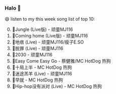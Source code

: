 

### Halo 👋

😄 listen to my this week song list of top 10:

0. 🌈Jungle (Live版) - 顽童MJ116
1. 🌈Coming home (Live版) - 顽童MJ116
2. 🌈地痞 (Live) - 顽童MJ116/瘦子E.SO
3. 🌈脱罪 (Live) - 顽童MJ116
4. 🌈2030 - 顽童MJ116
5. 🌈Easy Come Easy Go - 蔡健雅/MC HotDog 热狗
6. 🌈十局上半 - MC HotDog 热狗
7. 🌈迷途羔羊 (Live) - 顽童MJ116
8. 🌈早就 - MC HotDog 热狗
9. 🌈Hip-hop没有派对 (Live) - MC HotDog 热狗

